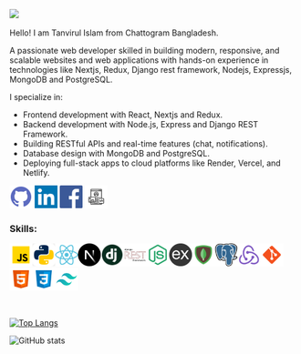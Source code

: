 ![](https://i.ibb.co/Fh6bJjx/Tanvirul-islam.png)

<p className="text-xl py-5">Hello! I am Tanvirul Islam from Chattogram Bangladesh.</p>
<p>
  A passionate web developer skilled in building modern, responsive,
  and scalable websites and web applications with hands-on
  experience in technologies like Nextjs, Redux, Django rest
  framework, Nodejs, Expressjs, MongoDB and PostgreSQL.
</p>
<p>I specialize in:</p>
<div>
  <ul className="list-disc ml-10">
    <li className="text-white">
      Frontend development with React, Nextjs and Redux.
    </li>
    <li>
      Backend development with Node.js, Express and Django REST
      Framework.
    </li>
    <li>
      Building RESTful APIs and real-time features (chat,
      notifications).
    </li>
    <li>Database design with MongoDB and PostgreSQL.</li>
    <li>
      Deploying full-stack apps to cloud platforms like Render,
      Vercel, and Netlify.
    </li>
  </ul>
</div>

[<img src='icons/github.png' title="Github" alt='github' height='40'>](https://github.com/tanvirulislam149) [<img src='icons/linkedin.png' alt='linkedin' height='40'>](https://www.linkedin.com/in/https://www.linkedin.com/in/tanvirul-islam-0242b4241//) [<img src='icons/fb.png' alt='facebook' height='40'>](https://www.facebook.com/https://www.facebook.com/md.tanvirul.islam.792/) [<img src='icons/portfolio.jpg' title="Portfolio" alt='website' height='40'>](https://tanvirul-islam.web.app/)

### Skills:

<img src='icons/javascript.png' alt='github' width="40" height='40'><img src='icons/python.png' alt='github' width="40" height='40'><img src='icons/react.png' alt='github' width="40" height='40'><img src='icons/nextjs.png' alt='github' width="40" height='40'><img src='icons/django.png' alt='github' width="40" height='40'><img src='icons/django-rest-framework.png' alt='github' width="40" height='40'><img src='icons/nodejs.png' alt='github' width="40" height='40'><img src='icons/express.png' alt='github' width="40" height='40'><img src='icons/mongodb.png' alt='github' width="40" height='40'><img src='icons/PostgreSQL.png' alt='github' width="40" height='40'><img src='icons/redux.png' alt='github' width="40" height='40'><img src='icons/git.png' alt='github' width="40" height='40'><img src='icons/Html.png' alt='github' width="40" height='40'><img src='icons/css.png' alt='github' width="40" height='40'><img src='icons/tailwind.png' alt='github' width="40" height='40'>

<br/>

[![Top Langs](https://github-readme-stats.vercel.app/api/top-langs/?username=tanvirulislam149)](https://github.com/anuraghazra/github-readme-stats)

![GitHub stats](https://github-readme-stats.vercel.app/api?username=tanvirulislam149&show_icons=true&count_private=true)
